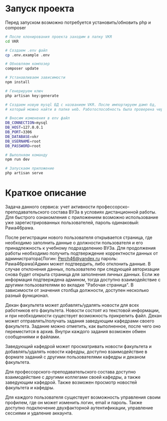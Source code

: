 # Запуск проекта
Перед запуском возможно потребуется установить/обновить php и composer
```bash
# После клонирования проекта заходим в папку VKR
cd VKR

# Создаем .env файл
cp .env.example .env

# Обновляем композер
composer update

# Устанавливаем зависимости
npm install

# Генерируем ключ
php artisan key:generate

# Создаем новую mysql БД с названием VKR. После импортируем дамп бд, 
# который можно найти в папке web. Работоспособность была проверена через phpMyAdmin

# Вносим изменения в env файл 
DB_CONNECTION=mysql
DB_HOST=127.0.0.1
DB_PORT=3306
DB_DATABASE=vkr
DB_USERNAME=root
DB_PASSWORD=root

# Выполняем команду
npm run dev

# Запускаем приложение
php artisan serve
```
# Краткое описание

Задача данного сервиса: учет активности профессорско-преподавательского состава ВУЗа в условиях дистанционной работы. 
Для быстрого ознакомления с приложением возможно использование уже зарегистрированных пользователей, пароль одинаковый: Pawa46pawa.

После регистрации нового пользователя открывается страница, где необходимо заполнить данные о должности пользователя и его принадлежность к учебному подразделению ВУЗа. Для продолжения работы необходимо получить подтверждение корректности данных от администратора(Логин: Perch46@yandex.ru пароль: Pawa46pawa)Админ может подтвердить, либо отклонить данные. В случае отклонения данных, пользователю при следующей авторизации снова будет открыта страница для заполнения личных данных. Если же информация подтверждена админом, тогда доступно взаимодействие с другими пользователями во вкладке "Рабочая страница". В зависимости от значения столбца должности, доступен несколько разный функционал.

   Декан факультета может добавлять/удалять новости для всех работников его факультета. Новости состоят из текстовой информации, и при необходимости существует возможность прикрепить файл. Декан может отправлять/получать задания заведующим кафедрами своего факультета. Задание можно отметить, как выполненное, после чего оно переместится в архив. Внутри каждого задания возможен обмен сообщениями и файлами.
   
   Заведующий кафедрой может просматривать новости факультета и добавлять/удалять новости кафедры, доступно взаимодействие в формате заданий с другими пользователями кафедры и деканом факультета.
   
   Для профессорского-преподавательского состава доступно взаимодействие с другими коллегами своей кафедры, а также заведующим кафедрой. Также возможен просмотр новостей факультета и кафедры.
   
   Для каждого пользователя существует возможность управления своим профилем, где он может изменить логин, email и пароль. Также доступно подключение двухфакторной аутентификации, управление сессиями и удаление аккаунта.
